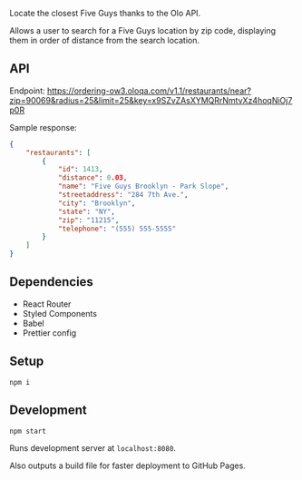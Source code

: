 Locate the closest Five Guys thanks to the Olo API.

Allows a user to search for a Five Guys location by zip code, displaying them in order of distance from the search location.

## API

Endpoint: https://ordering-ow3.oloqa.com/v1.1/restaurants/near?zip=90069&radius=25&limit=25&key=x9SZvZAsXYMQRrNmtvXz4hoqNiOj7p0R

Sample response:

```json
{
    "restaurants": [
        {
            "id": 1413,
            "distance": 0.03,
            "name": "Five Guys Brooklyn - Park Slope",
            "streetaddress": "284 7th Ave.",
            "city": "Brooklyn",
            "state": "NY",
            "zip": "11215",
            "telephone": "(555) 555-5555"
        }
    ]
}
```

## Dependencies

-   React Router
-   Styled Components
-   Babel
-   Prettier config

## Setup

    npm i

## Development

    npm start

Runs development server at `localhost:8080`.

Also outputs a build file for faster deployment to GitHub Pages.
